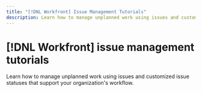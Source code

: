 ```yaml
---
title: "[!DNL Workfront] Issue Management Tutorials"
description: Learn how to manage unplanned work using issues and customized issue statuses that support your organization's workflow.
---
```


# [!DNL Workfront] issue management tutorials

Learn how to manage unplanned work using issues and customized issue statuses that support your organization's workflow.

<!--
This is the landing page of the user guide. It should be the first list item in the TOC.md file.

See other user landing pages to get ideas.
-->
